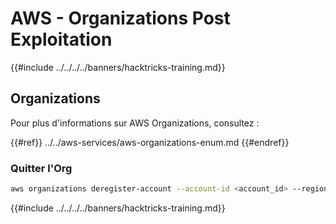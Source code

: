 # AWS - Organizations Post Exploitation

{{#include ../../../../banners/hacktricks-training.md}}

## Organizations

Pour plus d'informations sur AWS Organizations, consultez :

{{#ref}}
../../aws-services/aws-organizations-enum.md
{{#endref}}

### Quitter l'Org
```bash
aws organizations deregister-account --account-id <account_id> --region <region>
```
{{#include ../../../../banners/hacktricks-training.md}}
